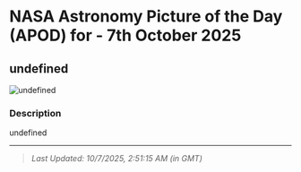 
# NASA Astronomy Picture of the Day (APOD) for - 7th October 2025
## undefined

![undefined](undefined)

### Description
undefined

---
> _Last Updated: 10/7/2025, 2:51:15 AM (in GMT)_
